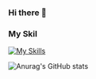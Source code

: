 ### Hi there 👋

### My Skil
[![My Skills](https://skillicons.dev/icons?i=html,css,js,ts,sass,tailwind,react,nextjs,vue,vite,jest,firebase,azure,git,github,githubactions,md&perline=10)](https://skillicons.dev)

![Anurag's GitHub stats](https://github-readme-stats.vercel.app/api?username=OKAUEND&count_private=true&show_icons=true&theme=transparent)

<!--
**OKAUEND/OKAUEND** is a ✨ _special_ ✨ repository because its `README.md` (this file) appears on your GitHub profile.

Here are some ideas to get you started:

- 🔭 I’m currently working on ...
- 🌱 I’m currently learning ...
- 👯 I’m looking to collaborate on ...
- 🤔 I’m looking for help with ...
- 💬 Ask me about ...
- 📫 How to reach me: ...
- 😄 Pronouns: ...
- ⚡ Fun fact: ...
-->


